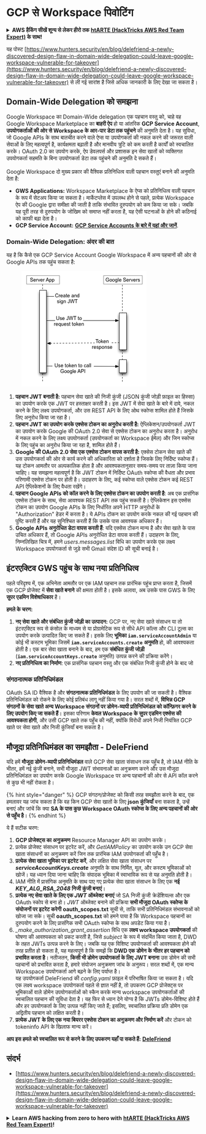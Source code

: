 # GCP से Workspace पिवोटिंग

<details>

<summary><strong>AWS हैकिंग सीखें शून्य से लेकर हीरो तक</strong> <a href="https://training.hacktricks.xyz/courses/arte"><strong>htARTE (HackTricks AWS Red Team Expert)</strong></a><strong> के साथ!</strong></summary>

HackTricks का समर्थन करने के अन्य तरीके:

* यदि आप चाहते हैं कि आपकी **कंपनी का विज्ञापन HackTricks में दिखाई दे** या **HackTricks को PDF में डाउनलोड करें** तो [**सब्सक्रिप्शन प्लान्स**](https://github.com/sponsors/carlospolop) देखें!
* [**आधिकारिक PEASS & HackTricks स्वैग**](https://peass.creator-spring.com) प्राप्त करें
* [**The PEASS Family**](https://opensea.io/collection/the-peass-family) की खोज करें, हमारा एक्सक्लूसिव [**NFTs**](https://opensea.io/collection/the-peass-family) संग्रह
* 💬 [**Discord group**](https://discord.gg/hRep4RUj7f) में **शामिल हों** या [**telegram group**](https://t.me/peass) में या **Twitter** पर मुझे 🐦 [**@carlospolopm**](https://twitter.com/carlospolopm) पर **फॉलो करें**.
* **अपनी हैकिंग ट्रिक्स साझा करें PRs जमा करके** [**HackTricks**](https://github.com/carlospolop/hacktricks) और [**HackTricks Cloud**](https://github.com/carlospolop/hacktricks-cloud) github repos में.

</details>

यह पोस्ट [https://www.hunters.security/en/blog/delefriend-a-newly-discovered-design-flaw-in-domain-wide-delegation-could-leave-google-workspace-vulnerable-for-takeover](https://www.hunters.security/en/blog/delefriend-a-newly-discovered-design-flaw-in-domain-wide-delegation-could-leave-google-workspace-vulnerable-for-takeover) से ली गई सारांश है जिसे अधिक जानकारी के लिए देखा जा सकता है।

## **Domain-Wide Delegation को समझना**

Google Workspace का Domain-Wide delegation एक पहचान वस्तु को, चाहे वह Google Workspace Marketplace का **बाहरी ऐप** हो या आंतरिक **GCP Service Account**, **उपयोगकर्ताओं की ओर से Workspace के आर-पार डेटा तक पहुंचने** की अनुमति देता है। यह सुविधा, जो Google APIs के साथ बातचीत करने वाले ऐप्स या उपयोगकर्ता की नकल करने की जरूरत वाली सेवाओं के लिए महत्वपूर्ण है, कार्यक्षमता बढ़ाती है और मानवीय त्रुटि को कम करती है कार्यों को स्वचालित करके। OAuth 2.0 का उपयोग करके, ऐप डेवलपर्स और प्रशासक इन सेवा खातों को व्यक्तिगत उपयोगकर्ता सहमति के बिना उपयोगकर्ता डेटा तक पहुंचने की अनुमति दे सकते हैं।\
\
Google Workspace दो मुख्य प्रकार की वैश्विक प्रतिनिधित्व वाली पहचान वस्तुएं बनाने की अनुमति देता है:

* **GWS Applications:** Workspace Marketplace के ऐप्स को प्रतिनिधित्व वाली पहचान के रूप में सेटअप किया जा सकता है। मार्केटप्लेस में उपलब्ध होने से पहले, प्रत्येक Workspace ऐप की Google द्वारा समीक्षा की जाती है ताकि संभावित दुरुपयोग को कम किया जा सके। जबकि यह पूरी तरह से दुरुपयोग के जोखिम को समाप्त नहीं करता है, यह ऐसी घटनाओं के होने की कठिनाई को काफी बढ़ा देता है।
* **GCP Service Account:** [**GCP Service Accounts के बारे में यहां और जानें**](gcp-basic-information.md#service-accounts).

### **Domain-Wide Delegation: अंदर की बात**

यह है कि कैसे एक GCP Service Account Google Workspace में अन्य पहचानों की ओर से Google APIs तक पहुंच सकता है:

<figure><img src="../../.gitbook/assets/image.png" alt=""><figcaption></figcaption></figure>

1. &#x20;**पहचान JWT बनाती है:** पहचान सेवा खाते की निजी कुंजी (JSON कुंजी जोड़ी फ़ाइल का हिस्सा) का उपयोग करके एक JWT पर हस्ताक्षर करती है। इस JWT में सेवा खाते के बारे में दावे, नकल करने के लिए लक्ष्य उपयोगकर्ता, और उस REST API के लिए ओथ स्कोप्स शामिल होते हैं जिसके लिए अनुरोध किया जा रहा है।
2. &#x20;**पहचान JWT का उपयोग करके एक्सेस टोकन का अनुरोध करती है:** ऐप्लिकेशन/उपयोगकर्ता JWT का उपयोग करके Google की OAuth 2.0 सेवा से एक्सेस टोकन का अनुरोध करता है। अनुरोध में नकल करने के लिए लक्ष्य उपयोगकर्ता (उपयोगकर्ता का Workspace ईमेल) और जिन स्कोप्स के लिए पहुंच का अनुरोध किया जा रहा है, शामिल होते हैं।
3. **Google की OAuth 2.0 सेवा एक एक्सेस टोकन वापस करती है:** एक्सेस टोकन सेवा खाते की उस उपयोगकर्ता की ओर से कार्य करने की अधिकारिता को दर्शाता है जिसके लिए निर्दिष्ट स्कोप्स हैं। यह टोकन आमतौर पर अल्पकालिक होता है और आवश्यकतानुसार समय-समय पर ताज़ा किया जाना चाहिए। यह समझना महत्वपूर्ण है कि JWT टोकन में निर्दिष्ट OAuth स्कोप्स की वैधता और प्रभाव परिणामी एक्सेस टोकन पर होती है। उदाहरण के लिए, कई स्कोप्स वाले एक्सेस टोकन कई REST API ऐप्लिकेशनों के लिए वैधता रखेंगे।
4. **पहचान Google APIs को कॉल करने के लिए एक्सेस टोकन का उपयोग करती है**: अब एक प्रासंगिक एक्सेस टोकन के साथ, सेवा आवश्यक REST API तक पहुंच सकती है। ऐप्लिकेशन इस एक्सेस टोकन का उपयोग Google APIs के लिए निर्धारित अपने HTTP अनुरोधों के "Authorization" हेडर में करता है। ये APIs टोकन का उपयोग करके नकल की गई पहचान की पुष्टि करती हैं और यह सुनिश्चित करती हैं कि उसके पास आवश्यक अधिकार हैं।&#x20;
5. **Google APIs अनुरोधित डेटा वापस करती हैं**: यदि एक्सेस टोकन मान्य है और सेवा खाते के पास उचित अधिकार हैं, तो Google APIs अनुरोधित डेटा वापस करती हैं। उदाहरण के लिए, निम्नलिखित चित्र में, हमने _users.messages.list_ विधि का उपयोग करके एक लक्ष्य Workspace उपयोगकर्ता से जुड़े सभी Gmail संदेश ID की सूची बनाई है।&#x20;

## इंटरएक्टिव GWS पहुंच के साथ नया प्रतिनिधित्व

पहले परिदृश्य में, एक अभिनेता आमतौर पर एक IAM पहचान तक प्रारंभिक पहुंच प्राप्त करता है, जिसमें एक GCP प्रोजेक्ट में **सेवा खाते बनाने** की क्षमता होती है। इसके अलावा, अब उसके पास GWS के लिए **सुपर एडमिन विशेषाधिकार** है।

**हमले के चरण:**

1. **नए सेवा खाते और संबंधित कुंजी जोड़ी का उत्पादन:** GCP पर, नए सेवा खाते संसाधन या तो इंटरएक्टिव रूप से कंसोल के माध्यम से या प्रोग्रामेटिक रूप से सीधे API कॉल्स और CLI टूल्स का उपयोग करके उत्पादित किए जा सकते हैं। इसके लिए **भूमिका `iam.serviceAccountAdmin`** या कोई भी कस्टम भूमिका जिसमें **`iam.serviceAccounts.create`** **अनुमति** हो, की आवश्यकता होती है। एक बार सेवा खाता बनाने के बाद, हम एक **संबंधित कुंजी जोड़ी** (**`iam.serviceAccountKeys.create`** अनुमति) उत्पन्न करने की प्रक्रिया करेंगे।
2.  **नए प्रतिनिधित्व का निर्माण**: एक प्रासंगिक पहचान वस्तु और एक संबंधित निजी कुंजी होने के बाद जो
### संगठनात्मक प्रतिनिधिमंडल

OAuth SA ID वैश्विक है और **संगठनात्मक प्रतिनिधिमंडल** के लिए उपयोग की जा सकती है। वैश्विक प्रतिनिधिमंडल को रोकने के लिए कोई प्रतिबंध लागू नहीं किया गया है। सरल शब्दों में, **विभिन्न GCP संगठनों के सेवा खाते अन्य Workspace संगठनों पर डोमेन-व्यापी प्रतिनिधिमंडल को कॉन्फ़िगर करने के लिए उपयोग किए जा सकते हैं**। इसका परिणाम **केवल Workspace के सुपर एडमिन एक्सेस की आवश्यकता होगी**, और उसी GCP खाते तक पहुँच की नहीं, क्योंकि विरोधी अपने निजी नियंत्रित GCP खाते पर सेवा खाते और निजी कुंजियाँ बना सकता है।

## मौजूदा प्रतिनिधिमंडल का समझौता - DeleFriend

यदि हमें **मौजूदा डोमेन-व्यापी प्रतिनिधिमंडल** वाले GCP सेवा खाता संसाधन तक पहुँच है, तो IAM नीति के भीतर, हमें नई कुंजी बनाने, सभी मौजूदा JWT संभावनाओं का अनुक्रमण करने और उस मौजूदा प्रतिनिधिमंडल का उपयोग करके Google Workspace पर अन्य पहचानों की ओर से API कॉल करने से कुछ भी नहीं रोकता है।

{% hint style="danger" %}
GCP संगठन/प्रोजेक्ट को किसी तरह समझौता करने के बाद, एक हमलावर यह जांच सकता है कि वह किन GCP सेवा खातों के लिए **json कुंजियाँ** बना सकता है, उन्हें बनाएं और जांचें कि क्या **SA के पास कुछ Workspace OAuth स्कोप्स के लिए अन्य पहचानों की ओर से पहुँच है**।
{% endhint %}

ये हैं सटीक चरण:

1. **GCP प्रोजेक्ट्स का अनुक्रमण** Resource Manager API का उपयोग करके।
2. प्रत्येक प्रोजेक्ट संसाधन पर इटरेट करें, और _GetIAMPolicy_ का उपयोग करके उन GCP सेवा खाता संसाधनों का अनुक्रमण करें जिन तक प्रारंभिक IAM उपयोगकर्ता की पहुँच है।
3. **प्रत्येक सेवा खाता भूमिका पर इटरेट करें**, और लक्षित सेवा खाता संसाधन पर _**serviceAccountKeys.create**_ अनुमति के साथ निर्मित, मूल, और कस्टम भूमिकाओं को खोजें। यह ध्यान दिया जाना चाहिए कि संपादक भूमिका में स्वाभाविक रूप से यह अनुमति होती है।
4. IAM नीति में प्रासंगिक अनुमति के साथ पाए गए प्रत्येक सेवा खाता संसाधन के लिए एक **नई **_**KEY\_ALG\_RSA\_2048**_** निजी कुंजी बनाएं**।
5. **प्रत्येक नए सेवा खाते के लिए एक **_**JWT**_** ऑब्जेक्ट बनाएं** जो SA निजी कुंजी क्रेडेंशियल्स और एक OAuth स्कोप से बना हो। _JWT_ ऑब्जेक्ट बनाने की प्रक्रिया **सभी मौजूदा OAuth स्कोप्स के संयोजनों पर इटरेट करेगी** **oauth\_scopes.txt** सूची से, ताकि सभी प्रतिनिधिमंडल संभावनाओं को खोजा जा सके। सूची **oauth\_scopes.txt** को हमने पाया है कि Workspace पहचानों का दुरुपयोग करने के लिए प्रासंगिक सभी OAuth स्कोप्स के साथ अपडेट किया गया है।
6. _\_make\_authorization\_grant\_assertion_ विधि एक **लक्ष्य workspace उपयोगकर्ता** की घोषणा की आवश्यकता को प्रकट करती है, जिसे _subject_ के रूप में संदर्भित किया जाता है, DWD के तहत JWTs उत्पन्न करने के लिए। जबकि यह एक विशिष्ट उपयोगकर्ता की आवश्यकता होने की तरह प्रतीत हो सकता है, यह महत्वपूर्ण है कि समझें कि **DWD एक डोमेन के भीतर हर पहचान को प्रभावित करता है**। नतीजतन, **किसी भी डोमेन उपयोगकर्ता के लिए JWT बनाना** उस डोमेन की सभी पहचानों को प्रभावित करता है, हमारे संयोजन अनुक्रमण जांच के अनुरूप। सरल शब्दों में, एक मान्य Workspace उपयोगकर्ता आगे बढ़ने के लिए पर्याप्त है।\
यह उपयोगकर्ता DeleFriend की _config.yaml_ फ़ाइल में परिभाषित किया जा सकता है। यदि एक लक्ष्य workspace उपयोगकर्ता पहले से ज्ञात नहीं है, तो उपकरण GCP प्रोजेक्ट्स पर भूमिकाओं वाले डोमेन उपयोगकर्ताओं को स्कैन करके मान्य workspace उपयोगकर्ताओं की स्वचालित पहचान की सुविधा देता है। यह फिर से ध्यान देने योग्य है कि JWTs डोमेन-विशिष्ट होते हैं और हर उपयोगकर्ता के लिए उत्पन्न नहीं किए जाते हैं; इसलिए, स्वचालित प्रक्रिया प्रति डोमेन एक अद्वितीय पहचान को लक्षित करती है।
7. **प्रत्येक JWT के लिए एक नया बियरर एक्सेस टोकन का अनुक्रमण और निर्माण करें** और टोकन को tokeninfo API के खिलाफ मान्य करें।

**आप इस हमले को स्वचालित रूप से करने के लिए उपकरण यहाँ पा सकते हैं:** [**DeleFriend**](https://github.com/axon-git/DeleFriend)

## संदर्भ

* [https://www.hunters.security/en/blog/delefriend-a-newly-discovered-design-flaw-in-domain-wide-delegation-could-leave-google-workspace-vulnerable-for-takeover](https://www.hunters.security/en/blog/delefriend-a-newly-discovered-design-flaw-in-domain-wide-delegation-could-leave-google-workspace-vulnerable-for-takeover)

<details>

<summary><strong>Learn AWS hacking from zero to hero with</strong> <a href="https://training.hacktricks.xyz/courses/arte"><strong>htARTE (HackTricks AWS Red Team Expert)</strong></a><strong>!</strong></summary>

Other ways to support HackTricks:

* If you want to see your **company advertised in HackTricks** or **download HackTricks in PDF** Check the [**SUBSCRIPTION PLANS**](https://github.com/sponsors/carlospolop)!
* Get the [**official PEASS & HackTricks swag**](https://peass.creator-spring.com)
* Discover [**The PEASS Family**](https://opensea.io/collection/the-peass-family), our collection of exclusive [**NFTs**](https://opensea.io/collection/the-peass-family)
* **Join the** 💬 [**Discord group**](https://discord.gg/hRep4RUj7f) or the [**telegram group**](https://t.me/peass) or **follow** me on **Twitter** 🐦 [**@carlospolopm**](https://twitter.com/carlospolopm)**.**
* **Share your hacking tricks by submitting PRs to the** [**HackTricks**](https://github.com/carlospolop/hacktricks) and [**HackTricks Cloud**](https://github.com/carlospolop/hacktricks-cloud) github repos.

</details>
